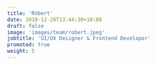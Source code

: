 ```yaml
---
title: 'Róbert'
date: 2018-12-20T13:44:30+10:00
draft: false
image: 'images/team/robert.jpeg'
jobtitle: 'UI/UX Designer & Frontend Developer'
promoted: true
weight: 5
---
```

